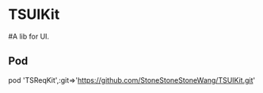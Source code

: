 
TSUIKit
====
#A lib for UI.

## Pod

pod 'TSReqKit',:git=>'https://github.com/StoneStoneStoneWang/TSUIKit.git'
